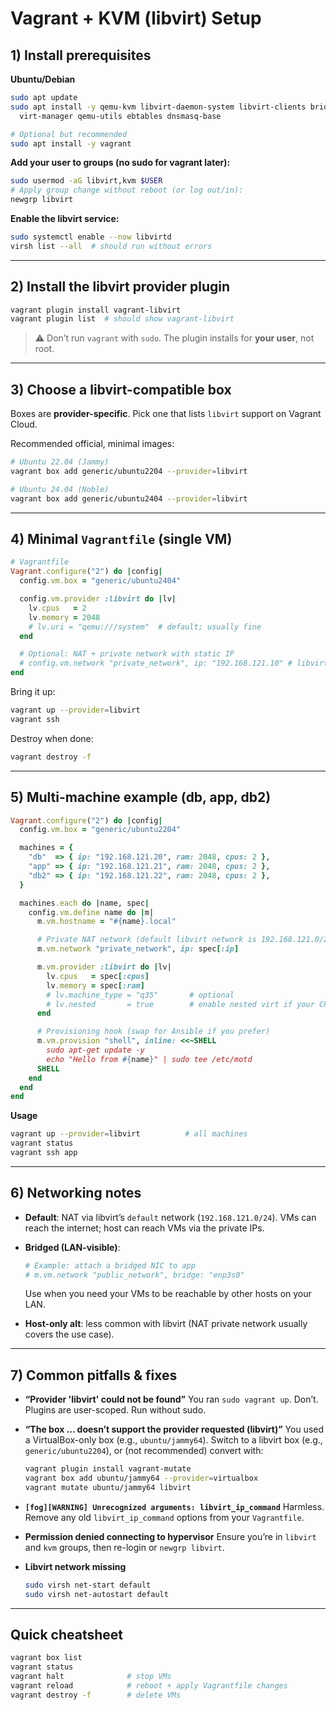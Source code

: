 # Vagrant + KVM (libvirt) Setup

## 1) Install prerequisites

**Ubuntu/Debian**

```bash
sudo apt update
sudo apt install -y qemu-kvm libvirt-daemon-system libvirt-clients bridge-utils \
  virt-manager qemu-utils ebtables dnsmasq-base

# Optional but recommended
sudo apt install -y vagrant
```

**Add your user to groups (no sudo for vagrant later):**

```bash
sudo usermod -aG libvirt,kvm $USER
# Apply group change without reboot (or log out/in):
newgrp libvirt
```

**Enable the libvirt service:**

```bash
sudo systemctl enable --now libvirtd
virsh list --all  # should run without errors
```

---

## 2) Install the libvirt provider plugin

```bash
vagrant plugin install vagrant-libvirt
vagrant plugin list  # should show vagrant-libvirt
```

> ⚠️ Don’t run `vagrant` with `sudo`. The plugin installs for **your user**, not root.

---

## 3) Choose a libvirt-compatible box

Boxes are **provider-specific**. Pick one that lists `libvirt` support on Vagrant Cloud.

Recommended official, minimal images:

```bash
# Ubuntu 22.04 (Jammy)
vagrant box add generic/ubuntu2204 --provider=libvirt

# Ubuntu 24.04 (Noble)
vagrant box add generic/ubuntu2404 --provider=libvirt
```

---

## 4) Minimal `Vagrantfile` (single VM)

```ruby
# Vagrantfile
Vagrant.configure("2") do |config|
  config.vm.box = "generic/ubuntu2404"

  config.vm.provider :libvirt do |lv|
    lv.cpus   = 2
    lv.memory = 2048
    # lv.uri = "qemu:///system"  # default; usually fine
  end

  # Optional: NAT + private network with static IP
  # config.vm.network "private_network", ip: "192.168.121.10" # libvirt default NAT pool
end
```

Bring it up:

```bash
vagrant up --provider=libvirt
vagrant ssh
```

Destroy when done:

```bash
vagrant destroy -f
```

---

## 5) Multi-machine example (db, app, db2)

```ruby
Vagrant.configure("2") do |config|
  config.vm.box = "generic/ubuntu2204"

  machines = {
    "db"  => { ip: "192.168.121.20", ram: 2048, cpus: 2 },
    "app" => { ip: "192.168.121.21", ram: 2048, cpus: 2 },
    "db2" => { ip: "192.168.121.22", ram: 2048, cpus: 2 },
  }

  machines.each do |name, spec|
    config.vm.define name do |m|
      m.vm.hostname = "#{name}.local"

      # Private NAT network (default libvirt network is 192.168.121.0/24)
      m.vm.network "private_network", ip: spec[:ip]

      m.vm.provider :libvirt do |lv|
        lv.cpus   = spec[:cpus]
        lv.memory = spec[:ram]
        # lv.machine_type = "q35"       # optional
        # lv.nested       = true        # enable nested virt if your CPU supports it
      end

      # Provisioning hook (swap for Ansible if you prefer)
      m.vm.provision "shell", inline: <<~SHELL
        sudo apt-get update -y
        echo "Hello from #{name}" | sudo tee /etc/motd
      SHELL
    end
  end
end
```

**Usage**

```bash
vagrant up --provider=libvirt          # all machines
vagrant status
vagrant ssh app
```

---

## 6) Networking notes

* **Default**: NAT via libvirt’s `default` network (`192.168.121.0/24`). VMs can reach the internet; host can reach VMs via the private IPs.

* **Bridged (LAN-visible)**:

  ```ruby
  # Example: attach a bridged NIC to app
  # m.vm.network "public_network", bridge: "enp3s0"
  ```

  Use when you need your VMs to be reachable by other hosts on your LAN.

* **Host-only alt**: less common with libvirt (NAT private network usually covers the use case).

---

## 7) Common pitfalls & fixes

* **“Provider 'libvirt' could not be found”**
  You ran `sudo vagrant up`. Don’t. Plugins are user-scoped. Run without sudo.

* **“The box … doesn’t support the provider requested (libvirt)”**
  You used a VirtualBox-only box (e.g., `ubuntu/jammy64`). Switch to a libvirt box (e.g., `generic/ubuntu2204`), or (not recommended) convert with:

  ```bash
  vagrant plugin install vagrant-mutate
  vagrant box add ubuntu/jammy64 --provider=virtualbox
  vagrant mutate ubuntu/jammy64 libvirt
  ```

* **`[fog][WARNING] Unrecognized arguments: libvirt_ip_command`**
  Harmless. Remove any old `libvirt_ip_command` options from your `Vagrantfile`.

* **Permission denied connecting to hypervisor**
  Ensure you’re in `libvirt` and `kvm` groups, then re-login or `newgrp libvirt`.

* **Libvirt network missing**

  ```bash
  sudo virsh net-start default
  sudo virsh net-autostart default
  ```

---

## Quick cheatsheet

```bash
vagrant box list
vagrant status
vagrant halt              # stop VMs
vagrant reload            # reboot + apply Vagrantfile changes
vagrant destroy -f        # delete VMs
```

